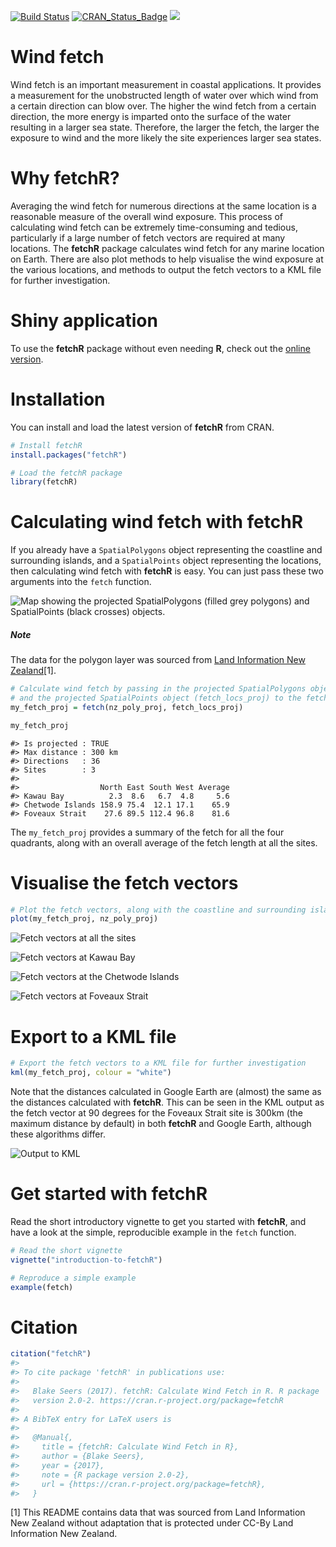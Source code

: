 <!-- README.md is generated from README.Rmd. Please edit that file -->
[![Build Status](https://travis-ci.org/blasee/fetchR.svg)](https://travis-ci.org/blasee/fetchR) [![CRAN\_Status\_Badge](http://www.r-pkg.org/badges/version/fetchR)](https://cran.r-project.org/package=fetchR) [![](http://cranlogs.r-pkg.org/badges/fetchR)](https://cran.r-project.org/package=fetchR)

Wind fetch
==========

Wind fetch is an important measurement in coastal applications. It provides a measurement for the unobstructed length of water over which wind from a certain direction can blow over. The higher the wind fetch from a certain direction, the more energy is imparted onto the surface of the water resulting in a larger sea state. Therefore, the larger the fetch, the larger the exposure to wind and the more likely the site experiences larger sea states.

Why **fetchR**?
===============

Averaging the wind fetch for numerous directions at the same location is a reasonable measure of the overall wind exposure. This process of calculating wind fetch can be extremely time-consuming and tedious, particularly if a large number of fetch vectors are required at many locations. The **fetchR** package calculates wind fetch for any marine location on Earth. There are also plot methods to help visualise the wind exposure at the various locations, and methods to output the fetch vectors to a KML file for further investigation.

Shiny application
=================

To use the **fetchR** package without even needing **R**, check out the [online version](http://windfetch.cer.auckland.ac.nz/).

Installation
============

You can install and load the latest version of **fetchR** from CRAN.

``` r
# Install fetchR
install.packages("fetchR")

# Load the fetchR package
library(fetchR)
```

Calculating wind fetch with **fetchR**
======================================

If you already have a `SpatialPolygons` object representing the coastline and surrounding islands, and a `SpatialPoints` object representing the locations, then calculating wind fetch with **fetchR** is easy. You can just pass these two arguments into the `fetch` function.

![Map showing the projected SpatialPolygons (filled grey polygons) and SpatialPoints (black crosses) objects.](./vignettes/figures/proj.png)

##### Note

The data for the polygon layer was sourced from [Land Information New Zealand](https://data.linz.govt.nz/layer/1153-nz-coastlines-and-islands-polygons-topo-150k/)[1].

``` r
# Calculate wind fetch by passing in the projected SpatialPolygons object (nz_poly_proj)
# and the projected SpatialPoints object (fetch_locs_proj) to the fetch function.
my_fetch_proj = fetch(nz_poly_proj, fetch_locs_proj)

my_fetch_proj
```

    #> Is projected : TRUE
    #> Max distance : 300 km
    #> Directions   : 36
    #> Sites        : 3
    #> 
    #>                  North East South West Average
    #> Kawau Bay          2.3  8.6   6.7  4.8     5.6
    #> Chetwode Islands 158.9 75.4  12.1 17.1    65.9
    #> Foveaux Strait    27.6 89.5 112.4 96.8    81.6

The `my_fetch_proj` provides a summary of the fetch for all the four quadrants, along with an overall average of the fetch length at all the sites.

Visualise the fetch vectors
===========================

``` r
# Plot the fetch vectors, along with the coastline and surrounding islands
plot(my_fetch_proj, nz_poly_proj)
```

![Fetch vectors at all the sites](./vignettes/figures/nz_fetch.png)

![Fetch vectors at Kawau Bay](./vignettes/figures/kawau.png)

![Fetch vectors at the Chetwode Islands](./vignettes/figures/chetwode.png)

![Fetch vectors at Foveaux Strait](./vignettes/figures/foveaux.png)

Export to a KML file
====================

``` r
# Export the fetch vectors to a KML file for further investigation
kml(my_fetch_proj, colour = "white")
```

Note that the distances calculated in Google Earth are (almost) the same as the distances calculated with **fetchR**. This can be seen in the KML output as the fetch vector at 90 degrees for the Foveaux Strait site is 300km (the maximum distance by default) in both **fetchR** and Google Earth, although these algorithms differ.

![Output to KML](./vignettes/figures/kml.png)

Get started with **fetchR**
===========================

Read the short introductory vignette to get you started with **fetchR**, and have a look at the simple, reproducible example in the `fetch` function.

``` r
# Read the short vignette
vignette("introduction-to-fetchR")

# Reproduce a simple example
example(fetch)
```

Citation
========

``` r
citation("fetchR")
#> 
#> To cite package 'fetchR' in publications use:
#> 
#>   Blake Seers (2017). fetchR: Calculate Wind Fetch in R. R package
#>   version 2.0-2. https://cran.r-project.org/package=fetchR
#> 
#> A BibTeX entry for LaTeX users is
#> 
#>   @Manual{,
#>     title = {fetchR: Calculate Wind Fetch in R},
#>     author = {Blake Seers},
#>     year = {2017},
#>     note = {R package version 2.0-2},
#>     url = {https://cran.r-project.org/package=fetchR},
#>   }
```

[1] This README contains data that was sourced from Land Information New Zealand without adaptation that is protected under CC-By Land Information New Zealand.
